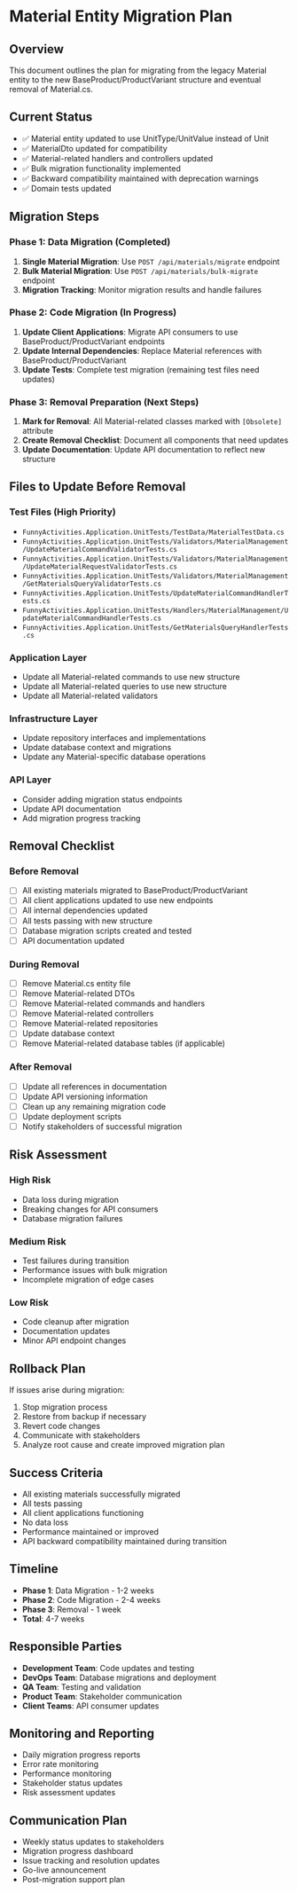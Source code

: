 # Material Entity Migration Plan

## Overview
This document outlines the plan for migrating from the legacy Material entity to the new BaseProduct/ProductVariant structure and eventual removal of Material.cs.

## Current Status
- ✅ Material entity updated to use UnitType/UnitValue instead of Unit
- ✅ MaterialDto updated for compatibility
- ✅ Material-related handlers and controllers updated
- ✅ Bulk migration functionality implemented
- ✅ Backward compatibility maintained with deprecation warnings
- ✅ Domain tests updated

## Migration Steps

### Phase 1: Data Migration (Completed)
1. **Single Material Migration**: Use `POST /api/materials/migrate` endpoint
2. **Bulk Material Migration**: Use `POST /api/materials/bulk-migrate` endpoint
3. **Migration Tracking**: Monitor migration results and handle failures

### Phase 2: Code Migration (In Progress)
1. **Update Client Applications**: Migrate API consumers to use BaseProduct/ProductVariant endpoints
2. **Update Internal Dependencies**: Replace Material references with BaseProduct/ProductVariant
3. **Update Tests**: Complete test migration (remaining test files need updates)

### Phase 3: Removal Preparation (Next Steps)
1. **Mark for Removal**: All Material-related classes marked with `[Obsolete]` attribute
2. **Create Removal Checklist**: Document all components that need updates
3. **Update Documentation**: Update API documentation to reflect new structure

## Files to Update Before Removal

### Test Files (High Priority)
- `FunnyActivities.Application.UnitTests/TestData/MaterialTestData.cs`
- `FunnyActivities.Application.UnitTests/Validators/MaterialManagement/UpdateMaterialCommandValidatorTests.cs`
- `FunnyActivities.Application.UnitTests/Validators/MaterialManagement/UpdateMaterialRequestValidatorTests.cs`
- `FunnyActivities.Application.UnitTests/Validators/MaterialManagement/GetMaterialsQueryValidatorTests.cs`
- `FunnyActivities.Application.UnitTests/UpdateMaterialCommandHandlerTests.cs`
- `FunnyActivities.Application.UnitTests/Handlers/MaterialManagement/UpdateMaterialCommandHandlerTests.cs`
- `FunnyActivities.Application.UnitTests/GetMaterialsQueryHandlerTests.cs`

### Application Layer
- Update all Material-related commands to use new structure
- Update all Material-related queries to use new structure
- Update all Material-related validators

### Infrastructure Layer
- Update repository interfaces and implementations
- Update database context and migrations
- Update any Material-specific database operations

### API Layer
- Consider adding migration status endpoints
- Update API documentation
- Add migration progress tracking

## Removal Checklist

### Before Removal
- [ ] All existing materials migrated to BaseProduct/ProductVariant
- [ ] All client applications updated to use new endpoints
- [ ] All internal dependencies updated
- [ ] All tests passing with new structure
- [ ] Database migration scripts created and tested
- [ ] API documentation updated

### During Removal
- [ ] Remove Material.cs entity file
- [ ] Remove Material-related DTOs
- [ ] Remove Material-related commands and handlers
- [ ] Remove Material-related controllers
- [ ] Remove Material-related repositories
- [ ] Update database context
- [ ] Remove Material-related database tables (if applicable)

### After Removal
- [ ] Update all references in documentation
- [ ] Update API versioning information
- [ ] Clean up any remaining migration code
- [ ] Update deployment scripts
- [ ] Notify stakeholders of successful migration

## Risk Assessment

### High Risk
- Data loss during migration
- Breaking changes for API consumers
- Database migration failures

### Medium Risk
- Test failures during transition
- Performance issues with bulk migration
- Incomplete migration of edge cases

### Low Risk
- Code cleanup after migration
- Documentation updates
- Minor API endpoint changes

## Rollback Plan
If issues arise during migration:
1. Stop migration process
2. Restore from backup if necessary
3. Revert code changes
4. Communicate with stakeholders
5. Analyze root cause and create improved migration plan

## Success Criteria
- All existing materials successfully migrated
- All tests passing
- All client applications functioning
- No data loss
- Performance maintained or improved
- API backward compatibility maintained during transition

## Timeline
- **Phase 1**: Data Migration - 1-2 weeks
- **Phase 2**: Code Migration - 2-4 weeks
- **Phase 3**: Removal - 1 week
- **Total**: 4-7 weeks

## Responsible Parties
- **Development Team**: Code updates and testing
- **DevOps Team**: Database migrations and deployment
- **QA Team**: Testing and validation
- **Product Team**: Stakeholder communication
- **Client Teams**: API consumer updates

## Monitoring and Reporting
- Daily migration progress reports
- Error rate monitoring
- Performance monitoring
- Stakeholder status updates
- Risk assessment updates

## Communication Plan
- Weekly status updates to stakeholders
- Migration progress dashboard
- Issue tracking and resolution updates
- Go-live announcement
- Post-migration support plan